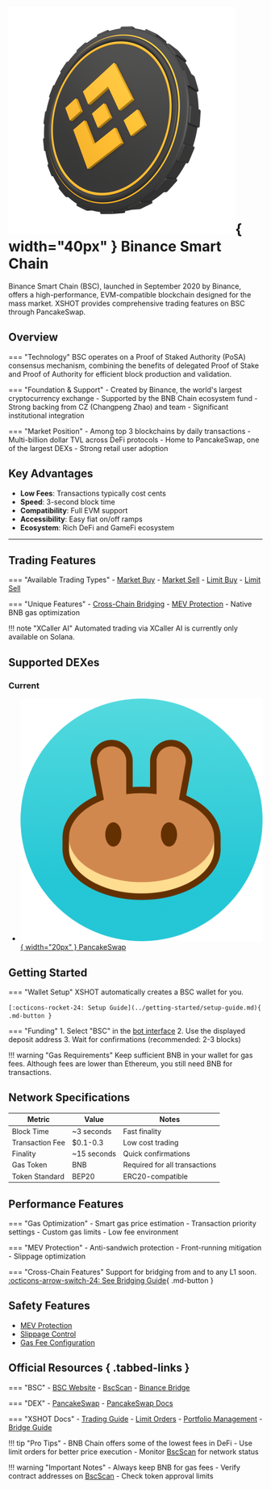 # ![BSC](../assets/blockchains/bnb.png){ width="40px" } Binance Smart Chain

Binance Smart Chain (BSC), launched in September 2020 by Binance, offers a high-performance, EVM-compatible blockchain designed for the mass market.
XSHOT provides comprehensive trading features on BSC through PancakeSwap.

## Overview

=== "Technology"
    BSC operates on a Proof of Staked Authority (PoSA) consensus mechanism, combining the benefits of delegated Proof of Stake and Proof of Authority for efficient block production and validation.

=== "Foundation & Support"
    - Created by Binance, the world's largest cryptocurrency exchange
    - Supported by the BNB Chain ecosystem fund
    - Strong backing from CZ (Changpeng Zhao) and team
    - Significant institutional integration

=== "Market Position"
    - Among top 3 blockchains by daily transactions
    - Multi-billion dollar TVL across DeFi protocols
    - Home to PancakeSwap, one of the largest DEXs
    - Strong retail user adoption

## Key Advantages

- **Low Fees**: Transactions typically cost cents
- **Speed**: 3-second block time
- **Compatibility**: Full EVM support
- **Accessibility**: Easy fiat on/off ramps
- **Ecosystem**: Rich DeFi and GameFi ecosystem

---

## Trading Features

=== "Available Trading Types"
    - [Market Buy](../features/trading/buying.md)
    - [Market Sell](../features/trading/selling.md)
    - [Limit Buy](../features/trading/limit-orders.md)
    - [Limit Sell](../features/trading/limit-orders.md)

=== "Unique Features"
    - [Cross-Chain Bridging](../features/bridging.md)
    - [MEV Protection](../security/mev-protection.md)
    - Native BNB gas optimization

!!! note "XCaller AI"
    Automated trading via XCaller AI is currently only available on Solana.

## Supported DEXes

### Current
- [![PancakeSwap](../assets/dex/pancakeswap.png){ width="20px" } PancakeSwap](https://pancakeswap.finance/)

## Getting Started

=== "Wallet Setup"
    XSHOT automatically creates a BSC wallet for you.

    [:octicons-rocket-24: Setup Guide](../getting-started/setup-guide.md){ .md-button }

=== "Funding"
    1. Select "BSC" in the [bot interface](../user-guide/interface-overview.md)
    2. Use the displayed deposit address
    3. Wait for confirmations (recommended: 2-3 blocks)

!!! warning "Gas Requirements"
    Keep sufficient BNB in your wallet for gas fees. Although fees are lower than Ethereum, you still need BNB for transactions.

## Network Specifications

| Metric | Value | Notes |
|--------|-------|-------|
| Block Time | ~3 seconds | Fast finality |
| Transaction Fee | $0.1-0.3 | Low cost trading |
| Finality | ~15 seconds | Quick confirmations |
| Gas Token | BNB | Required for all transactions |
| Token Standard | BEP20 | ERC20-compatible |

## Performance Features

=== "Gas Optimization"
    - Smart gas price estimation
    - Transaction priority settings
    - Custom gas limits
    - Low fee environment

=== "MEV Protection"
    - Anti-sandwich protection
    - Front-running mitigation
    - Slippage optimization

=== "Cross-Chain Features"
    Support for bridging from and to any L1 soon.
    [:octicons-arrow-switch-24: See Bridging Guide](../features/bridging.md){ .md-button }

## Safety Features

- [MEV Protection](../security/mev-protection.md)
- [Slippage Control](../user-guide/slippage-settings.md)
- [Gas Fee Configuration](../user-guide/gas-fee-configuration.md)

## Official Resources { .tabbed-links }

=== "BSC"
    - [BSC Website](https://www.bnbchain.org/)
    - [BscScan](https://bscscan.com/)
    - [Binance Bridge](https://www.bnbchain.org/bridge)

=== "DEX"
    - [PancakeSwap](https://pancakeswap.finance/)
    - [PancakeSwap Docs](https://docs.pancakeswap.finance/)

=== "XSHOT Docs"
    - [Trading Guide](../features/trading/buying.md)
    - [Limit Orders](../features/trading/limit-orders.md)
    - [Portfolio Management](../features/portfolio-management.md)
    - [Bridge Guide](../features/bridging.md)

!!! tip "Pro Tips"
    - BNB Chain offers some of the lowest fees in DeFi
    - Use limit orders for better price execution
    - Monitor [BscScan](https://bscscan.com) for network status

!!! warning "Important Notes"
    - Always keep BNB for gas fees
    - Verify contract addresses on [BscScan](https://bscscan.com)
    - Check token approval limits
